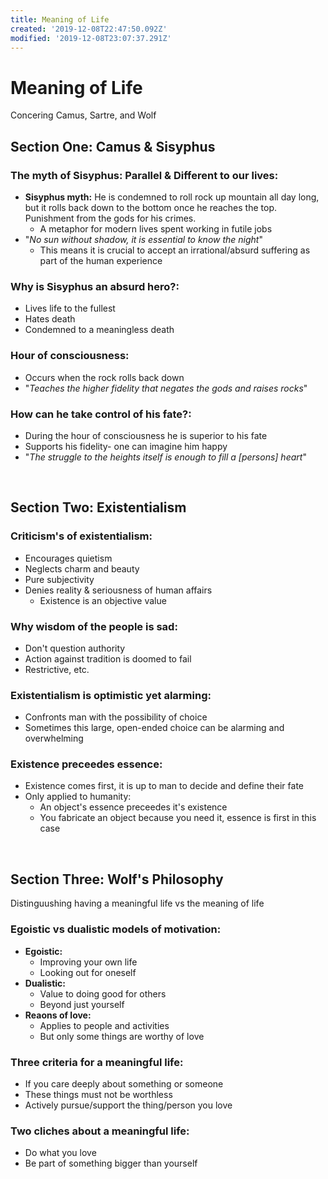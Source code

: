 ```yaml
---
title: Meaning of Life
created: '2019-12-08T22:47:50.092Z'
modified: '2019-12-08T23:07:37.291Z'
---
```


# Meaning of Life
Concering Camus, Sartre, and Wolf
<br/>

## Section One: Camus & Sisyphus

### The myth of Sisyphus: Parallel & Different to our lives:
- **Sisyphus myth:** He is condemned to roll rock up mountain all day long, but it rolls
  back down to the bottom once he reaches the top. Punishment from the gods for his crimes.
  - A metaphor for modern lives spent working in futile jobs
- "*No sun without shadow, it is essential to know the night*"
  - This means it is crucial to accept an irrational/absurd suffering as part of the
    human experience

### Why is Sisyphus an absurd hero?:
- Lives life to the fullest
- Hates death
- Condemned to a meaningless death

### Hour of consciousness:
- Occurs when the rock rolls back down
- "*Teaches the higher fidelity that negates the gods and raises rocks*"

### How can he take control of his fate?:
- During the hour of consciousness he is superior to his fate
- Supports his fidelity- one can imagine him happy
- "*The struggle to the heights itself is enough to fill a [persons] heart*"

<br/>

## Section Two: Existentialism

### Criticism's of existentialism:
- Encourages quietism
- Neglects charm and beauty
- Pure subjectivity
- Denies reality & seriousness of human affairs
  - Existence is an objective value

### Why wisdom of the people is sad:
- Don't question authority
- Action against tradition is doomed to fail
- Restrictive, etc.

### Existentialism is optimistic yet alarming:
- Confronts man with the possibility of choice
- Sometimes this large, open-ended choice can be alarming and overwhelming

### Existence preceedes essence:
- Existence comes first, it is up to man to decide and define their fate
- Only applied to humanity:
  - An object's essence preceedes it's existence
  - You fabricate an object because you need it, essence is first in this case

<br/>

## Section Three: Wolf's Philosophy

Distinguushing having a meaningful life vs the meaning of life

### Egoistic vs dualistic models of motivation:
- **Egoistic:**
  - Improving your own life
  - Looking out for oneself
- **Dualistic:**
  - Value to doing good for others
  - Beyond just yourself
- **Reaons of love:**
  - Applies to people and activities
  - But only some things are worthy of love

### Three criteria for a meaningful life:
- If you care deeply about something or someone
- These things must not be worthless
- Actively pursue/support the thing/person you love

### Two cliches about a meaningful life:
- Do what you love
- Be part of something bigger than yourself

















